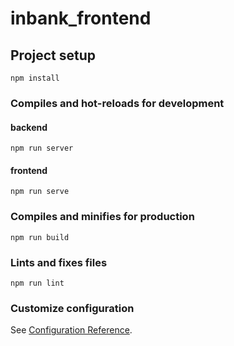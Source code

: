 # inbank_frontend

## Project setup
```
npm install
```

### Compiles and hot-reloads for development
#### backend
```
npm run server
```
#### frontend
```
npm run serve
```

### Compiles and minifies for production
```
npm run build
```

### Lints and fixes files
```
npm run lint
```

### Customize configuration
See [Configuration Reference](https://cli.vuejs.org/config/).
